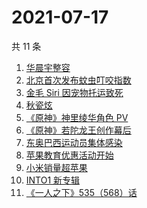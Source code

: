 # 2021-07-17

共 11 条

<!-- BEGIN ZHIHUSEARCH -->
<!-- 最后更新时间 Sat Jul 17 2021 12:13:28 GMT+0800 (China Standard Time) -->
1. [华晨宇整容](https://www.zhihu.com/search?q=华晨宇)
1. [北京首次发布蚊虫叮咬指数](https://www.zhihu.com/search?q=蚊虫叮咬指数)
1. [金毛 Siri 因宠物托运致死](https://www.zhihu.com/search?q=金毛siri)
1. [秋瓷炫](https://www.zhihu.com/search?q=秋瓷炫)
1. [ 《原神》神里绫华角色 PV](https://www.zhihu.com/search?q=原神)
1. [《原神》若陀龙王创作幕后](https://www.zhihu.com/search?q=原神)
1. [东奥巴西运动员集体感染](https://www.zhihu.com/search?q=巴西运动员集体感染)
1. [苹果教育优惠活动开始](https://www.zhihu.com/search?q=教育优惠)
1. [小米销量超苹果](https://www.zhihu.com/search?q=小米)
1. [INTO1 新专辑](https://www.zhihu.com/search?q=into1)
1. [《一人之下》535（568）话](https://www.zhihu.com/search?q=一人之下)
<!-- END ZHIHUSEARCH -->
